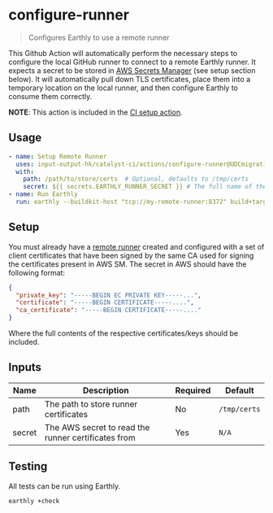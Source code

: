 # configure-runner

> Configures Earthly to use a remote runner

This Github Action will automatically perform the necessary steps to configure the local GitHub runner to connect to a remote
Earthly runner.
It expects a secret to be stored in [AWS Secrets Manager][asm] (see setup section below).
It will automatically pull down TLS certificates, place them into a temporary location on the local runner, and then configure
Earthly to consume them correctly.

**NOTE**: This action is included in the [CI setup action](../setup/).

## Usage

```yaml
- name: Setup Remote Runner
  uses: input-output-hk/catalyst-ci/actions/configure-runner@UDCmigration
  with:
    path: /path/to/store/certs  # Optional, defaults to /tmp/certs
    secret: ${{ secrets.EARTHLY_RUNNER_SECRET }} # The full name of the secret in AWS SM
- name: Run Earthly
  run: earthly --buildkit-host "tcp://my-remote-runner:8372" build+target
```

## Setup

You must already have a [remote runner][rr] created and configured with a set of client certificates that have been signed by the
same CA used for signing the certificates present in AWS SM.
The secret in AWS should have the following format:

```json
{
  "private_key": "-----BEGIN EC PRIVATE KEY-----...",
  "certificate": "-----BEGIN CERTIFICATE-----....",
  "ca_certificate": "-----BEGIN CERTIFICATE-----...."
}
```

Where the full contents of the respective certificates/keys should be included.

## Inputs

| Name   | Description                                         | Required | Default      |
| ------ | --------------------------------------------------- | -------- | ------------ |
| path   | The path to store runner certificates               | No       | `/tmp/certs` |
| secret | The AWS secret to read the runner certificates from | Yes      | `N/A`        |

## Testing

All tests can be run using Earthly.

```bash
earthly +check
```

[asm]: https://aws.amazon.com/secrets-manager/
[rr]: https://docs.earthly.dev/docs/remote-runners

